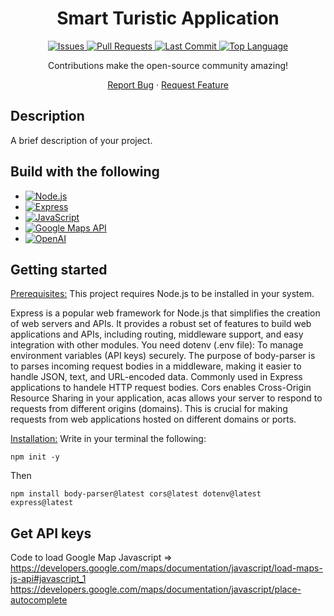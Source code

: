 <h1 align="center"> Smart Turistic Application </h1>

<div align="center">
  <a href="https://github.com/Leda909/SmartTuristApp/issues">
    <img src="https://img.shields.io/github/issues/Leda909/SmartTuristApp.svg" alt="Issues">
  </a>
  <a href="https://github.com/Leda909/SmartTuristApp/pulls">
    <img src="https://img.shields.io/github/issues-pr/Leda909/SmartTuristApp.svg" alt="Pull Requests">
  </a>
  <a href="https://github.com/Leda909/SmartTuristApp/commits">
    <img src="https://img.shields.io/github/last-commit/Leda909/SmartTuristApp.svg" alt="Last Commit">
  </a>
  <a href="https://github.com/Leda909/SmartTuristApp">
    <img src="https://img.shields.io/github/languages/top/Leda909/SmartTuristApp.svg" alt="Top Language">
  </a>
</div>

<p align="center">
  Contributions make the open-source community amazing!
</p>
<div align="center">
  <a href="https://github.com/Leda909/SmartTuristApp/issues/new?labels=bug&template=bug-report---.md">Report Bug</a>
  ·
  <a href="https://github.com/Leda909/SmartTuristApp/issues/new?labels=enhancement&template=feature-request---.md">Request Feature</a>
</div>

## Description

A brief description of your project.

## Build with the following

* [![Node.js][node-shield]][node-url]
* [![Express][express-shield]][express-url]
* [![JavaScript][js-shield]][js-url]
* [![Google Maps API][google-maps-shield]][google-maps-url]
* [![OpenAI][openai-shield]][openai-url]

<!-- Shields -->
[node-shield]: https://img.shields.io/badge/Node.js-339933?style=for-the-badge&logo=node.js&logoColor=white
[node-url]: https://nodejs.org/
[express-shield]: https://img.shields.io/badge/Express.js-404D59?style=for-the-badge&logo=express&logoColor=white
[express-url]: https://expressjs.com/
[js-shield]: https://img.shields.io/badge/JavaScript-F7DF1E?style=for-the-badge&logo=javascript&logoColor=black
[js-url]: https://developer.mozilla.org/en-US/docs/Web/JavaScript
[google-maps-shield]: https://img.shields.io/badge/Google_Maps_API-4285F4?style=for-the-badge&logo=google&logoColor=white
[google-maps-url]: https://developers.google.com/maps
[openai-shield]: https://img.shields.io/badge/OpenAI-000000?style=for-the-badge&logo=openai&logoColor=white
[openai-url]: https://openai.com/

## Getting started

<ins>Prerequisites:</ins> This project requires Node.js to be installed in your system.</br>

Express is a popular web framework for Node.js that simplifies the creation of web servers and APIs. It provides a robust set of features to build web applications and APIs, including routing, middleware support, and easy integration with other modules. You need dotenv (.env file): To manage environment variables (API keys) securely. The purpose of  body-parser is to parses incoming request bodies in a middleware, making it easier to handle JSON, text, and URL-encoded data. Commonly used in Express applications to handele HTTP request bodies. Cors enables Cross-Origin Resource Sharing in your application, acas allows your server to respond to requests from different origins (domains). This is crucial for making requests from web applications hosted on different domains or ports. </br>

<ins>Installation:</ins> Write in your terminal the following: 
```
npm init -y
```
Then
```
npm install body-parser@latest cors@latest dotenv@latest express@latest
```

## Get API keys

Code to load Google Map Javascript => https://developers.google.com/maps/documentation/javascript/load-maps-js-api#javascript_1
https://developers.google.com/maps/documentation/javascript/place-autocomplete
